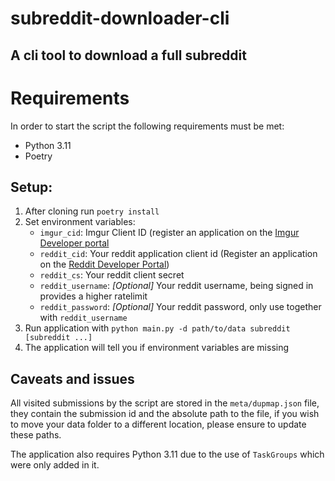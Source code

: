 # subreddit-downloader-cli

A cli tool to download a full subreddit
---
# Requirements
In order to start the script the following requirements must be met:
- Python 3.11
- Poetry

## Setup:
1. After cloning run ``poetry install``
2. Set environment variables:
   - ``imgur_cid``: Imgur Client ID (register an application on the [Imgur Developer portal](https://api.imgur.com/oauth2/addclient)
   - ``reddit_cid``: Your reddit application client id (Register an application on the [Reddit Developer Portal](https://old.reddit.com/prefs/apps/))
   - ``reddit_cs``: Your reddit client secret 
   - ``reddit_username``: *[Optional]* Your reddit username, being signed in provides a higher ratelimit
   - ``reddit_password``: *[Optional]* Your reddit password, only use together with ``reddit_username``
3. Run application with ``python main.py -d path/to/data subreddit [subreddit ...]``
4. The application will tell you if environment variables are missing

## Caveats and issues
All visited submissions by the script are stored in the ``meta/dupmap.json`` file, 
they contain the submission id and the absolute path to the file, 
if you wish to move your data folder to a different location, 
please ensure to update these paths.

The application also requires Python 3.11 due to the use of ``TaskGroups`` which were only added in it.